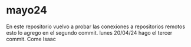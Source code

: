 # mayo24
En este repositorio vuelvo a probar las conexiones a repositorios remotos
esto lo agrego en el segundo commit.
lunes 20/04/24 hago el tercer commit.
Come Isaac
